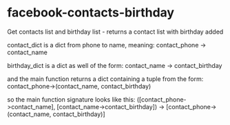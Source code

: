 # facebook-contacts-birthday
Get contacts list and birthday list - returns a contact list with birthday added

contact_dict is a dict from phone to name, meaning:
contact_phone -> contact_name

birthday_dict is a dict as well of the form:
contact_name -> contact_birthday

and the main function returns a dict containing a tuple from the form:
contact_phone->(contact_name, contact_birthday)

so the main function signature looks like this:
([contact_phone->contact_name], [contact_name->contact_birthday]) -> [contact_phone->(contact_name, contact_birthday)]

